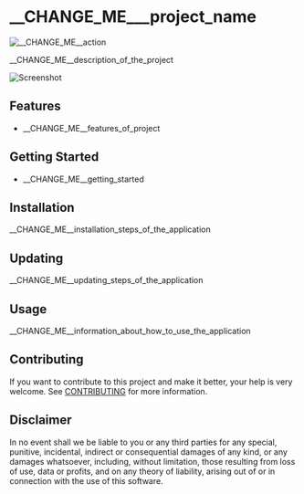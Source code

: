# __CHANGE_ME___project_name

![__CHANGE_ME__action](https://github.com/erdaltsksn/__CHANGE_ME__reponame/workflows/__CHANGE_ME__action/badge.svg)

__CHANGE_ME__description_of_the_project

![Screenshot](/assets/screenshot.png)

## Features

- __CHANGE_ME__features_of_project

## Getting Started

- __CHANGE_ME__getting_started

## Installation

__CHANGE_ME__installation_steps_of_the_application

## Updating

__CHANGE_ME__updating_steps_of_the_application

## Usage

__CHANGE_ME__information_about_how_to_use_the_application

## Contributing

If you want to contribute to this project and make it better, your help is very
welcome. See [CONTRIBUTING](docs/CONTRIBUTING.md) for more information.

## Disclaimer

In no event shall we be liable to you or any third parties for any special,
punitive, incidental, indirect or consequential damages of any kind, or any
damages whatsoever, including, without limitation, those resulting from loss of
use, data or profits, and on any theory of liability, arising out of or in
connection with the use of this software.
